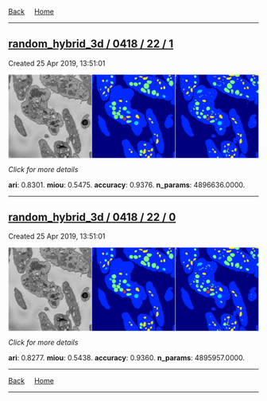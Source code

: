 
[Back](..)&nbsp;&nbsp;&nbsp;&nbsp;&nbsp;[Home](https://leapmanlab.github.io/snapshots)

---

<div class="summary"><a href="1"><h2>random_hybrid_3d / 0418 / 22 / 1</h2></a><p>Created 25 Apr 2019, 13:51:01
</p><a href="1"><img src="1/media/summary.png" align="center"></a><p>
<i>Click for more details</i>
</p></div>

**ari**: 0.8301. **miou**: 0.5475. **accuracy**: 0.9376. **n_params**: 4896636.0000. 

---

<div class="summary"><a href="0"><h2>random_hybrid_3d / 0418 / 22 / 0</h2></a><p>Created 25 Apr 2019, 13:51:01
</p><a href="0"><img src="0/media/summary.png" align="center"></a><p>
<i>Click for more details</i>
</p></div>

**ari**: 0.8277. **miou**: 0.5438. **accuracy**: 0.9360. **n_params**: 4895957.0000. 

---

[Back](..)&nbsp;&nbsp;&nbsp;&nbsp;&nbsp;[Home](https://leapmanlab.github.io/snapshots)

---